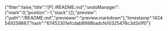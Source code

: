 {"filter":false,"title":"[P] /README.md","undoManager":{"mark":0,"position":-1,"stack":[]},"preview":{"path":"/README.md","previewer":"preview.markdown"},"timestamp":1424549258667,"hash":"67452301efcdab8998badcfe10325476c3d2e1f0"}